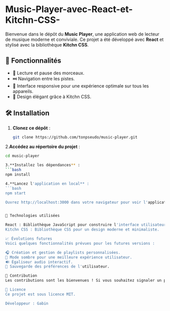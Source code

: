 # Music-Player-avec-React-et-Kitchn-CSS-

Bienvenue dans le dépôt du **Music Player**, une application web de lecteur de musique moderne et conviviale. Ce projet a été développé avec **React** et stylisé avec la bibliothèque **Kitchn CSS**.

## 🎯 Fonctionnalités

- 🎵 Lecture et pause des morceaux.
- ⏭️ Navigation entre les pistes.
- 📱 Interface responsive pour une expérience optimale sur tous les appareils.
- 🎨 Design élégant grâce à Kitchn CSS.

## 🛠️ Installation

1. **Clonez ce dépôt** :
   ```bash
   git clone https://github.com/tonpseudo/music-player.git

2.**Accédez au répertoire du projet** :
```bash
cd music-player

3.**Installez les dépendances** :
```bash
npm install

4.**Lancez l'application en local** :
```bash
npm start

Ouvrez http://localhost:3000 dans votre navigateur pour voir l'application.


🌟 Technologies utilisées

React : Bibliothèque JavaScript pour construire l'interface utilisateur.
Kitchn CSS : Bibliothèque CSS pour un design moderne et minimaliste.

📈 Évolutions futures
Voici quelques fonctionnalités prévues pour les futures versions :

🎧 Création et gestion de playlists personnalisées.
🌙 Mode sombre pour une meilleure expérience utilisateur.
🔊 Égaliseur audio interactif.
💾 Sauvegarde des préférences de l'utilisateur.

🤝 Contribution
Les contributions sont les bienvenues ! Si vous souhaitez signaler un problème ou proposer des améliorations, n'hésitez pas à ouvrir une issue ou une pull request.

📜 Licence
Ce projet est sous licence MIT.

Développeur : Gabin
